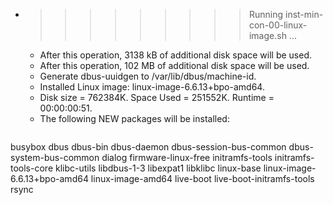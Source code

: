 * >>>>>>>>> Running inst-min-con-00-linux-image.sh ...
  * After this operation, 3138 kB of additional disk space will be used.
  * After this operation, 102 MB of additional disk space will be used.
  * Generate dbus-uuidgen to /var/lib/dbus/machine-id.
  * Installed Linux image: linux-image-6.6.13+bpo-amd64.
  * Disk size = 762384K. Space Used = 251552K. Runtime = 00:00:00:51.
  * The following NEW packages will be installed:
  ```bash
busybox dbus dbus-bin dbus-daemon dbus-session-bus-common
dbus-system-bus-common dialog firmware-linux-free initramfs-tools initramfs-tools-core
klibc-utils libdbus-1-3 libexpat1 libklibc linux-base
linux-image-6.6.13+bpo-amd64 linux-image-amd64 live-boot live-boot-initramfs-tools rsync
  ```
